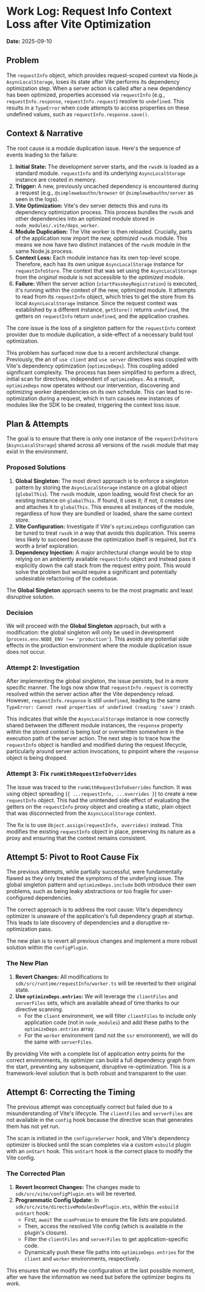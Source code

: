 # Work Log: Request Info Context Loss after Vite Optimization

**Date:** 2025-09-10

## Problem

The `requestInfo` object, which provides request-scoped context via Node.js `AsyncLocalStorage`, loses its state after Vite performs its dependency optimization step. When a server action is called after a new dependency has been optimized, properties accessed via `requestInfo` (e.g., `requestInfo.response`, `requestInfo.request`) resolve to `undefined`. This results in a `TypeError` when code attempts to access properties on these undefined values, such as `requestInfo.response.save()`.

## Context & Narrative

The root cause is a module duplication issue. Here's the sequence of events leading to the failure:

1.  **Initial State:** The development server starts, and the `rwsdk` is loaded as a standard module. `requestInfo` and its underlying `AsyncLocalStorage` instance are created in memory.
2.  **Trigger:** A new, previously uncached dependency is encountered during a request (e.g., `@simplewebauthn/browser` or `@simplewebauthn/server` as seen in the logs).
3.  **Vite Optimization:** Vite's dev server detects this and runs its dependency optimization process. This process bundles the `rwsdk` and other dependencies into an optimized module stored in `node_modules/.vite/deps_worker`.
4.  **Module Duplication:** The Vite worker is then reloaded. Crucially, parts of the application now import the *new, optimized* `rwsdk` module. This means we now have two distinct instances of the `rwsdk` module in the same Node.js process.
5.  **Context Loss:** Each module instance has its own top-level scope. Therefore, each has its own unique `AsyncLocalStorage` instance for `requestInfoStore`. The context that was set using the `AsyncLocalStorage` from the *original* module is not accessible to the *optimized* module.
6.  **Failure:** When the server action (`startPasskeyRegistration`) is executed, it's running within the context of the new, optimized module. It attempts to read from its `requestInfo` object, which tries to get the store from its local `AsyncLocalStorage` instance. Since the request context was established by a different instance, `getStore()` returns `undefined`, the getters on `requestInfo` return `undefined`, and the application crashes.

The core issue is the loss of a singleton pattern for the `requestInfo` context provider due to module duplication, a side-effect of a necessary build tool optimization.

This problem has surfaced now due to a recent architectural change. Previously, the an of `use client` and `use server` directives was coupled with Vite's dependency optimization (`optimizeDeps`). This coupling added significant complexity. The process has been simplified to perform a direct, initial scan for directives, independent of `optimizeDeps`. As a result, `optimizeDeps` now operates without our intervention, discovering and optimizing worker dependencies on its own schedule. This can lead to re-optimization during a request, which in turn causes new instances of modules like the SDK to be created, triggering the context loss issue.

## Plan & Attempts

The goal is to ensure that there is only one instance of the `requestInfoStore` (`AsyncLocalStorage`) shared across all versions of the `rwsdk` module that may exist in the environment.

### Proposed Solutions

1.  **Global Singleton:** The most direct approach is to enforce a singleton pattern by storing the `AsyncLocalStorage` instance on a global object (`globalThis`). The `rwsdk` module, upon loading, would first check for an existing instance on `globalThis`. If found, it uses it; if not, it creates one and attaches it to `globalThis`. This ensures all instances of the module, regardless of how they are bundled or loaded, share the same context store.
2.  **Vite Configuration:** Investigate if Vite's `optimizeDeps` configuration can be tuned to treat `rwsdk` in a way that avoids this duplication. This seems less likely to succeed because the optimization itself is required, but it's worth a brief exploration.
3.  **Dependency Injection:** A major architectural change would be to stop relying on an ambiently available `requestInfo` object and instead pass it explicitly down the call stack from the request entry point. This would solve the problem but would require a significant and potentially undesirable refactoring of the codebase.

The **Global Singleton** approach seems to be the most pragmatic and least disruptive solution.

### Decision

We will proceed with the **Global Singleton** approach, but with a modification: the global singleton will only be used in development (`process.env.NODE_ENV !== 'production'`). This avoids any potential side effects in the production environment where the module duplication issue does not occur.

### Attempt 2: Investigation

After implementing the global singleton, the issue persists, but in a more specific manner. The logs now show that `requestInfo.request` is correctly resolved within the server action after the Vite dependency reload. However, `requestInfo.response` is still `undefined`, leading to the same `TypeError: Cannot read properties of undefined (reading 'save')` crash.

This indicates that while the `AsyncLocalStorage` instance is now correctly shared between the different module instances, the `response` property within the stored context is being lost or overwritten somewhere in the execution path of the server action. The next step is to trace how the `requestInfo` object is handled and modified during the request lifecycle, particularly around server action invocations, to pinpoint where the `response` object is being dropped.

### Attempt 3: Fix `runWithRequestInfoOverrides`

The issue was traced to the `runWithRequestInfoOverrides` function. It was using object spreading (`{ ...requestInfo, ...overrides }`) to create a new `requestInfo` object. This had the unintended side effect of evaluating the getters on the `requestInfo` proxy object and creating a static, plain object that was disconnected from the `AsyncLocalStorage` context.

The fix is to use `Object.assign(requestInfo, overrides)` instead. This modifies the existing `requestInfo` object in place, preserving its nature as a proxy and ensuring that the context remains consistent.

## Attempt 5: Pivot to Root Cause Fix

The previous attempts, while partially successful, were fundamentally flawed as they only treated the symptoms of the underlying issue. The global singleton pattern and `optimizeDeps.include` both introduce their own problems, such as being leaky abstractions or too fragile for user-configured dependencies.

The correct approach is to address the root cause: Vite's dependency optimizer is unaware of the application's full dependency graph at startup. This leads to late discovery of dependencies and a disruptive re-optimization pass.

The new plan is to revert all previous changes and implement a more robust solution within the `configPlugin`.

### The New Plan

1.  **Revert Changes:** All modifications to `sdk/src/runtime/requestInfo/worker.ts` will be reverted to their original state.
2.  **Use `optimizeDeps.entries`:** We will leverage the `clientFiles` and `serverFiles` sets, which are available ahead of time thanks to our directive scanning.
    -   For the `client` environment, we will filter `clientFiles` to include only application code (not in `node_modules`) and add these paths to the `optimizeDeps.entries` array.
    -   For the `worker` environment (and not the `ssr` environment), we will do the same with `serverFiles`.

By providing Vite with a complete list of application entry points for the correct environments, its optimizer can build a full dependency graph from the start, preventing any subsequent, disruptive re-optimization. This is a framework-level solution that is both robust and transparent to the user.

## Attempt 6: Correcting the Timing

The previous attempt was conceptually correct but failed due to a misunderstanding of Vite's lifecycle. The `clientFiles` and `serverFiles` are not available in the `config` hook because the directive scan that generates them has not yet run.

The scan is initiated in the `configureServer` hook, and Vite's dependency optimizer is blocked until the scan completes via a custom `esbuild` plugin with an `onStart` hook. This `onStart` hook is the correct place to modify the Vite config.

### The Corrected Plan

1.  **Revert Incorrect Changes:** The changes made to `sdk/src/vite/configPlugin.mts` will be reverted.
2.  **Programmatic Config Update:** In `sdk/src/vite/directiveModulesDevPlugin.mts`, within the `esbuild` `onStart` hook:
    -   First, `await` the `scanPromise` to ensure the file lists are populated.
    -   Then, access the resolved Vite config (which is available in the plugin's closure).
    -   Filter the `clientFiles` and `serverFiles` to get application-specific code.
    -   Dynamically push these file paths into `optimizeDeps.entries` for the `client` and `worker` environments, respectively.

This ensures that we modify the configuration at the last possible moment, after we have the information we need but before the optimizer begins its work.
